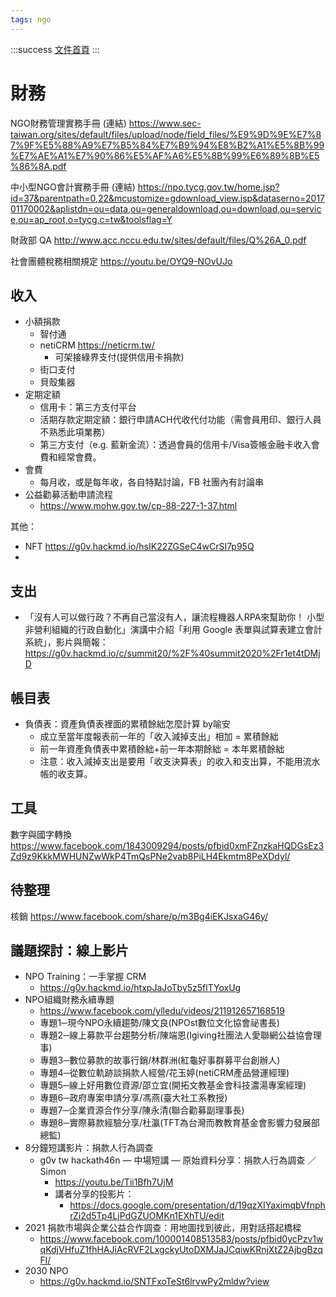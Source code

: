 ```yaml
---
tags: ngo 
---
```

:::success
[文件首頁](https://g0v.hackmd.io/@jothon/ngo/)
:::

# 財務

NGO財務管理實務手冊 (連結)
https://www.sec-taiwan.org/sites/default/files/upload/node/field_files/%E9%9D%9E%E7%87%9F%E5%88%A9%E7%B5%84%E7%B9%94%E8%B2%A1%E5%8B%99%E7%AE%A1%E7%90%86%E5%AF%A6%E5%8B%99%E6%89%8B%E5%86%8A.pdf

中小型NGO會計實務手冊 (連結)
https://npo.tycg.gov.tw/home.jsp?id=37&parentpath=0,22&mcustomize=gdownload_view.jsp&dataserno=201701170002&aplistdn=ou=data,ou=generaldownload,ou=download,ou=service,ou=ap_root,o=tycg,c=tw&toolsflag=Y

財政部 QA
http://www.acc.nccu.edu.tw/sites/default/files/Q%26A_0.pdf

社會團體稅務相關規定
https://youtu.be/OYQ9-NOvUJo

## 收入
- 小額捐款
    - 智付通
    - netiCRM https://neticrm.tw/
        - 可架接綠界支付(提供信用卡捐款)
    - 街口支付
    - 貝殼集器
- 定期定額
    - 信用卡：第三方支付平台
    - 活期存款定期定額：銀行申請ACH代收代付功能（需會員用印、銀行人員不熟悉此項業務）
    - 第三方支付（e.g. 藍新金流）：透過會員的信用卡/Visa簽帳金融卡收入會費和經常會費。
- 會費
    - 每月收，或是每年收，各自特點討論，FB 社團內有討論串
- 公益勸募活動申請流程
    - https://www.mohw.gov.tw/cp-88-227-1-37.html

其他：
- NFT https://g0v.hackmd.io/hsIK22ZGSeC4wCrSI7p95Q
- 

## 支出

- 「沒有人可以做行政？不再自己當沒有人，讓流程機器人RPA來幫助你！ 小型非營利組織的行政自動化」演講中介紹「利用 Google 表單與試算表建立會計系統」，影片與簡報：https://g0v.hackmd.io/c/summit20/%2F%40summit2020%2Fr1et4tDMjD


## 帳目表

- 負債表：資產負債表裡面的累積餘絀怎麼計算 by喻安
    - 成立至當年度報表前一年的「收入減掉支出」相加 = 累積餘絀
    - 前一年資產負債表中累積餘絀+前一年本期餘絀 = 本年累積餘絀
    - 注意：收入減掉支出是要用「收支決算表」的收入和支出算，不能用流水帳的收支算。


## 工具

數字與國字轉換
https://www.facebook.com/1843009294/posts/pfbid0xmFZnzkaHQDGsEz3Zd9z9KkkMWHUNZwWkP4TmQsPNe2vab8PiLH4Ekmtm8PeXDdyl/


## 待整理

核銷
https://www.facebook.com/share/p/m3Bg4iEKJsxaG46y/


## 議題探討：線上影片

- NPO Training：一手掌握 CRM 
    - https://g0v.hackmd.io/htxpJaJoTby5z5flTYoxUg
- NPO組織財務永續專題
    - https://www.facebook.com/ylledu/videos/211912657168519
    - 專題1─現今NPO永續趨勢/陳文良(NPOst數位文化協會祕書長)
    - 專題2─線上募款平台趨勢分析/陳端恩(Igiving社團法人愛聯網公益協會理事)
    - 專題3─數位募款的故事行銷/林群洲(紅龜好事群募平台創辦人)
    - 專題4─從數位軌跡談捐款人經營/花玉婷(netiCRM產品營運經理)
    - 專題5─線上好用數位資源/邵立宜(開拓文教基金會科技濃湯專案經理)
    - 專題6─政府專案申請分享/馮燕(臺大社工系教授)
    - 專題7─企業資源合作分享/陳永清(聯合勸募副理事長)
    - 專題8─實際募款經驗分享/杜瀛(TFT為台灣而教教育基金會影響力發展部總監)
- 8分鐘短講影片：捐款人行為調查
    - g0v tw hackath46n — 中場短講 — 原始資料分享：捐款人行為調查 ／ Simon
        - https://youtu.be/Tii1Bfh7UjM
        - 講者分享的投影片：
            - https://docs.google.com/presentation/d/19qzXIYaximqbVfnphrZi2d5Tp4LjPdGZUOMKn1EXhTU/edit
- 2021 捐款市場與企業公益合作調查：用地圖找到彼此，用對話搭起橋樑
    - https://www.facebook.com/100001408513583/posts/pfbid0ycPzv1wqKdjVHfuZ1fhHAJiAcRVF2LxgckyUtoDXMJaJCqiwKRnjXtZ2AjbgBzqFl/
- 2030 NPO 
    - https://g0v.hackmd.io/SNTFxoTeSt6lrvwPy2mldw?view


